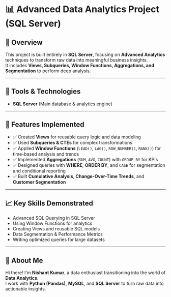 # 📊 Advanced Data Analytics Project (SQL Server)

## 📌 Overview
This project is built entirely in **SQL Server**, focusing on **Advanced Analytics** techniques to transform raw data into meaningful business insights.  
It includes **Views, Subqueries, Window Functions, Aggregations, and Segmentation** to perform deep analysis.

---

## 🔧 Tools & Technologies
- **SQL Server** (Main database & analytics engine)

---

## 🚀 Features Implemented
- ✅ Created **Views** for reusable query logic and data modeling  
- ✅ Used **Subqueries & CTEs** for complex transformations  
- ✅ Applied **Window Functions** (`LEAD()`, `LAG()`, `ROW_NUMBER()`, `RANK()`) for time-based analysis and trends  
- ✅ Implemented **Aggregations** (`SUM`, `AVG`, `COUNT`) with `GROUP BY` for KPIs  
- ✅ Designed queries with **WHERE**, **ORDER BY**, and `CASE` for segmentation and conditional reporting  
- ✅ Built **Cumulative Analysis**, **Change-Over-Time Trends**, and **Customer Segmentation**

---

## 📈 Key Skills Demonstrated
- Advanced SQL Querying in SQL Server  
- Using Window Functions for analytics  
- Creating Views and reusable SQL models  
- Data Segmentation & Performance Metrics  
- Writing optimized queries for large datasets  

---

## 🌟 About Me
Hi there! I'm **Nishant Kumar**, a data enthusiast transitioning into the world of **Data Analytics**.  
I work with **Python (Pandas)**, **MySQL**, and **SQL Server** to turn raw data into actionable insights.

